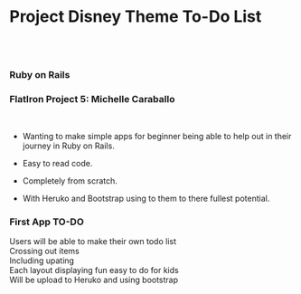 
# Project Disney Theme To-Do List 
<br />
<br />

### Ruby on Rails

### FlatIron Project 5: Michelle Caraballo

<br /> 

* Wanting to make simple apps for beginner being able to help out in their journey in Ruby on Rails. 

* Easy to read code. 

* Completely from scratch. 

* With Heruko and Bootstrap using to them to there fullest potential. 


### First App TO-DO
Users will be able to make their own todo list<br /> 
Crossing out items <br /> 
Including upating <br />
Each layout displaying fun easy to do for kids <br /> 
Will be upload to Heruko and using bootstrap<br /> 
<br /> 
<br /> 
<br /> 
<br /> 
